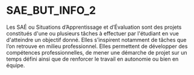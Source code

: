 # SAE_BUT_INFO_2

Les SAÉ ou Situations d’Apprentissage et d’Évaluation sont des projets constitués d'une ou plusieurs tâches à effectuer par l'étudiant en vue d'atteindre un objectif donné. Elles s’inspirent notamment de tâches que l’on retrouve en milieu professionnel. Elles permettent de développer des compétences professionnelles, de mener une démarche de projet sur un temps défini ainsi que de renforcer le travail en autonomie ou bien en équipe.
